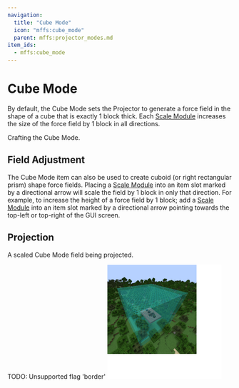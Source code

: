 ```yaml
---
navigation:
  title: "Cube Mode"
  icon: "mffs:cube_mode"
  parent: mffs:projector_modes.md
item_ids:
  - mffs:cube_mode
---
```


# Cube Mode

<ItemImage id="mffs:cube_mode" />

By default, the <Color id="dark_green">Cube Mode</Color> sets the Projector to generate a force field in the shape of a cube that is exactly 1 block thick. Each [<Color id="dark_purple">Scale Module</Color>](../scale_module.md) increases the size of the force field by 1 block in all directions.

Crafting the <Color id="dark_green">Cube Mode</Color>.

<Recipe id="mffs:cube_mode" />

## Field Adjustment

The <Color id="dark_green">Cube Mode</Color> item can also be used to create cuboid (or right rectangular prism) shape force fields. Placing a [<Color id="dark_purple">Scale Module</Color>](../scale_module.md) into an item slot marked by a directional arrow will scale the field by 1 block in only that direction. For example, to increase the height of a force field by 1 block; add a [<Color id="dark_purple">Scale Module</Color>](../scale_module.md) into an item slot marked by a directional arrow pointing towards the top-left or top-right of the GUI screen.

## Projection

A scaled <Color id="dark_green">Cube Mode</Color> field being projected.

TODO: Unsupported flag 'border'
![](cube_mode.png)

